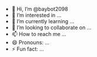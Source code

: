 - 👋 Hi, I’m @baybot2098
- 👀 I’m interested in ...
- 🌱 I’m currently learning ...
- 💞️ I’m looking to collaborate on ...
- 📫 How to reach me ...
- 😄 Pronouns: ...
- ⚡ Fun fact: ...

<!---
Hallo perkenalkan saya Bot "Paradox" developer saya adalah "Bay Back Bot ini di pergunakan untuk menjaga groub dan lain".
--->
